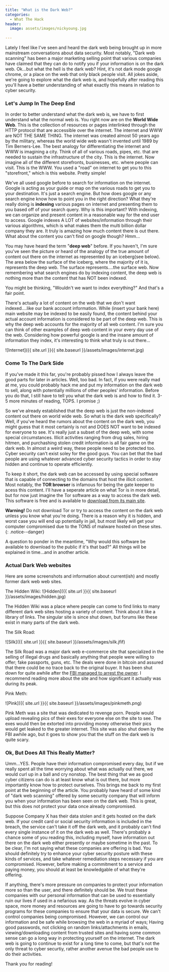 ```yaml
---
title: "What is the Dark Web?"
categories:
  - What The Hack
header:
  image: assets/images/nickyoung.jpg
  
---
```


Lately I feel like I've seen and heard the dark web being brought up in more mainstream conversations about data security. Most notably, "Dark web scanning" has been a major marketing selling point that various companies have claimed that they can do to notify you if your information is on the dark web. Ok...but what the hell is the dark web? Hint, it's not dark mode google chrome, or a place on the web that only black people visit. All jokes aside, we're going to explore what the dark web is, and hopefully after reading this you'll have a better understanding of what exactly this means in relation to cyber security.

### Let's Jump In The Deep End

In order to better understand what the dark web is, we have to first understand what the normal web is. You right now are on the **World Wide Web**. This is the collection of resources or pages interlinked through the HTTP protocol that are accessible over the internet. The internet and WWW are NOT THE SAME THING. The internet was created almost 50 years ago by the military, whereas the world wide web wasn't invented until 1989 by Tim Berners-Lee. The best analogy for differentiating the internet and WWW is imagining a city. Think of all of various roads, pipes, etc. that are needed to sustain the infrastructure of the city. This is the internet. Now imagine all of the different storefronts, businesses, etc. where people can visit. This is the WWW. You used a "road" on internet to get you to this "storefront," which is this website. Pretty simple! 

We've all used google before to search for information on the internet. Google is acting as your guide or map on the various roads to get you to your destination. It's just a search engine. But how does google or any search engine know how to point you in the right direction? What they're really doing is **indexing** various pages on internet and presenting them to you based off of your search query. Why is this important? With indexing, we can organize and present content in a reasonable way for the end user to access. Google indexes A LOT of websites/information through their various algorithms, which is what makes them the multi billion dollar company they are. It truly is amazing how much content there is out there. What about the content you can't find on google though? Hmm...  

You may have heard the term "**deep web**" before. If you haven't, I'm sure you've seen the picture or heard of the analogy of the true amount of content out there on the internet as represented by an iceberg(see below). The area below the surface of the iceberg, where the majority of it is, represents the deep web. The surface represents....the surface web. Now remembering what search engines do by indexing content, the deep web is nothing more than the content that has NOT been indexed. 

You might be thinking, "Wouldn't we want to index everything?" And that's a fair point.

There's actually a lot of content on the web that we don't want indexed....like our bank account information. While (insert your bank here) main website may be indexed to be easily found, the content behind your actual account information is considered to be part of the deep web. This is why the deep web accounts for the majority of all web content. I'm sure you can think of other examples of deep web content in your every day use of the web. Considering how powerful google is and the insane amount of information they index, it's interesting to think what truly is out there...

![Internet]({{ site.url }}{{ site.baseurl }}/assets/images/internet.jpg)

### Come To The Dark Side

If you've made it this far, you're probably pissed how I always leave the good parts for later in articles. Well, too bad. In fact, if you were really mad at me, you could probably hack me and put my information on the dark web to sell, along with potentially millions of other peoples' information. Before you do that, I still have to tell you what the dark web is and how to find it. 3-5 more minutes of reading, TOPS. I promise ;) 

So we've already established that the deep web is just the non-indexed content out there on world wide web. So what is the dark web specifically? Well, if you've heard the rumors about the content on the dark web, you might guess that it most certainly is not and DOES NOT want to be indexed for everyone to see. It's really just a subset of the deep web, with some special circumstances. Illicit activities ranging from drug sales, hiring hitmen, and purchashing stolen credit information is all fair game on the dark web. In almost a weird way, these people need to be protected too. Cyber security can't exist soley for the good guys. You can bet that the bad people are using whatever advanced cyber security tactics in order to stay hidden and continue to operate efficiently. 

To keep it short, the dark web can be accessed by using special software that is capable of connecting to the domains that host the illicit content. Most notably, the **TOR browser** is infamous for being the gate keeper to acess this content. I'll have a seperate article on what Tor is in more detail, but for now just imagine the Tor software as a way to access the dark web. This software is free and is available to [download from its main site](https://www.torproject.org/). 

**Warning!** Do not download Tor or try to access the content on the dark web unless you know what you're doing. There is a reason why it is hidden, and worst case you will end up potentially in jail, but most likely will get your computer compromised due to the TONS of malware hosted on these sites.  
{: .notice--danger}

A question to ponder in the meantime, "Why would this software be available to download to the public if it's that bad?" All things will be explained in time...and in another article. 

### Actual Dark Web websites

Here are some screenshots and information about current(ish) and mostly former dark web web sites.

The Hidden Wiki:
![Hidden]({{ site.url }}{{ site.baseurl }}/assets/images/hidden.jpg)

The Hidden Wiki was a place where people can come to find links to many different dark web sites hosting a variety of content. Think about it like a library of links. The singular site is since shut down, but forums like these exist in many parts of the dark web. 



The Silk Road:

![Silk]({{ site.url }}{{ site.baseurl }}/assets/images/silk.jfif)

The Silk Road was a major dark web e-commerce site that specialized in the selling of illegal drugs and basically anything that people were willing to offer; fake passports, guns, etc. The deals were done in bitcoin and assured that there could be no trace back to the original buyer. It has been shut down for quite awhile after the [FBI managed to arrest the owner](https://www.usatoday.com/story/news/nation/2013/10/21/fbi-cracks-silk-road/2984921/). I recommend reading more about the site and how significant it actually was during its peak.



Pink Meth:

![Pink]({{ site.url }}{{ site.baseurl }}/assets/images/pinkmeth.png)

Pink Meth was a site that was dedicated to revenge porn. People would upload revealing pics of their exes for everyone else on the site to see. The exes would then be extorted into providing money otherwise their pics would get leaked to the greater internet. This site was also shut down by the FBI awhile ago, but it goes to show you that the stuff on the dark web is quite scary.

### Ok, But Does All This Really Matter?

Umm...YES. People have their information compromised every day, but if we really spent all the time worrying about what was actually out there, we would curl up in a ball and cry nonstop. The best thing that we as good cyber citizens can do is at least know what is out there, but more importantly know how to protect ourselves. This brings me back to my first point at the beginning of the article. You probably have heard of some kind of "dark web scanning" offered by some security company that will inform you when your information has been seen on the dark web. This is great, but this does not protect your data once already compromised. 

Suppose Company X has their data stolen and it gets hosted on the dark web. If your credit card or social security information is included in the breach, the service can't take it off the dark web, and it probably can't find every single instance of it on the dark web as well. There's probably a chance some of you reading this, including myself, have information out there on the dark web either presently or maybe sometime in the past. To be clear, I'm not saying what these companies are offering is bad. You should definitely try to enhance your cyber security posture with these kinds of services, and take whatever remediation steps necessary if you are compromised. However, before making a commitment to a service and paying money, you should at least be knowledgable of what they're offering. 

If anything, there's more pressure on companies to protect your information more so than the user, and there definitely should be. We trust these companies with our personal information that can be used to essentially ruin our lives if used in a nefarious way. As the threats evolve in cyber space, more money and resources are going to have to go towards security programs for these companies to ensure that your data is secure. We can't control companies being compromised. However, we can control our information and be safe while browsing the web in a myriad of ways; Having good passwords, not clicking on random links/attachments in emails, viewing/downloading content from trusted sites and having some common sense can go a long way in protecting yourself on the internet. The dark web is going to continue to exist for a long time to come, but that's not the only threat to cyber securtiy, rather another avenue the bad people use to do their activities. 

Thank you for reading! 
